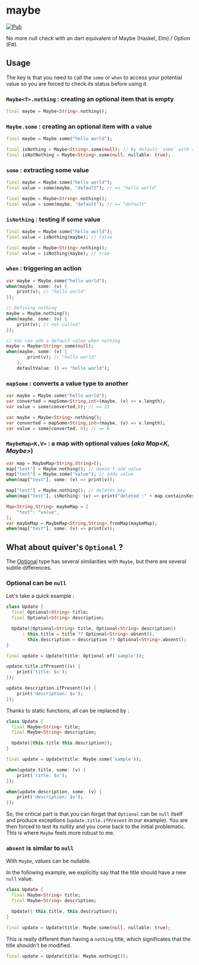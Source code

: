 # maybe

[![Pub](https://img.shields.io/pub/v/maybe.svg)](https://pub.dartlang.org/packages/maybe)

No more null check with an dart equivalent of Maybe (Haskel, Elm) / Option (F#).

## Usage

The key is that you need to call the `some` or `when` to access your potential value so you are forced to check its status before using it.

### `Maybe<T>.nothing` : creating an optional item that is empty

```dart
final maybe = Maybe<String>.nothing();
```

### `Maybe.some` : creating an optional item with a value

```dart
final maybe = Maybe.some("hello world");
```

```dart
final isNothing = Maybe<String>.some(null); // By default `some` with a null value is converted to `nothing`
final isNotNothing = Maybe<String>.some(null, nullable: true);
```

### `some` : extracting some value

```dart
final maybe = Maybe.some("hello world");
final value = some(maybe, "default"); // == "hello world"
```

```dart
final maybe = Maybe<String>.nothing();
final value = some(maybe, "default"); // == "default"
```

### `isNothing` : testing if some value

```dart
final maybe = Maybe.some("hello world");
final value = isNothing(maybe); // false
```

```dart
final maybe = Maybe<String>.nothing();
final value = isNothing(maybe); // true
```

### `when` : triggering an action

```dart
var maybe = Maybe.some("hello world");
when(maybe, some: (v) {
    print(v); // "hello world"
});

// Defining nothing
maybe = Maybe.nothing();
when(maybe, some: (v) {
    print(v); // not called!
});

// You can add a default value when nothing
maybe = Maybe<String>.some(null);
when(maybe, some: (v) {
        print(v); // "hello world"
    }, 
    defaultValue: () => "hello world");
```

### `mapSome` : converts a value type to another

```dart
var maybe = Maybe.some("hello world");
var converted = mapSome<String,int>(maybe, (v) => v.length);
var value = some(converted,0); // == 11
```

```dart
var maybe = Maybe<String>.nothing();
var converted = mapSome<String,int>(maybe, (v) => v.length);
var value = some(converted, 0); // == 0
```

### `MaybeMap<K,V>` : a map with optional values (*aka Map<K, Maybe<V>>*)

```dart
var map = MaybeMap<String,String>();
map["test"] = Maybe.nothing(); // doesn't add value
map["test"] = Maybe.some("value"); // adds value
when(map["test"], some: (v) => print(v));

map["test"] = Maybe.nothing(); // deletes key
when(map["test"], isNothing: (v) => print("deleted :" + map.containsKey("test").toString()));
```

```dart
Map<String,String> maybeMap = {
    "test": "value",
};
var maybeMap = MaybeMap<String,String>.fromMap(maybeMap);
when(map["test"], some: (v) => print(v));
```

## What about quiver's `Optional` ?

The [Optional](https://github.com/google/quiver-dart/blob/master/lib/src/core/optional.dart) type has several similarities with `Maybe`, but there are several subtle differences.

### Optional can be `null`

Let's take a quick example :

```dart
class Update {
  final Optional<String> title;
  final Optional<String> description;

  Update({Optional<String> title, Optional<String> description})
      : this.title = title ?? Optional<String>.absent(),
        this.description = description ?? Optional<String>.absent();
}

final update = Update(title: Optional.of('sample'));

update.title.ifPresent((v) {
    print('title: $v');
});

update.description.ifPresent((v) {
    print('description: $v');
});
```

Thanks to static functions, all can be replaced by :

```dart
class Update {
  final Maybe<String> title;
  final Maybe<String> description;

  Update({this.title this.description});
}

final update = Update(title: Maybe.some('sample'));

when(update.title, some: (v) {
    print('title: $v');
});

when(update.description, some: (v) {
    print('description: $v');
});
```

So, the critical part is that you can forget that `Optional` can be `null` itself and produce exceptions (`update.title.ifPresent` in our example). You are then forced to test its nullity and you come back to the initial problematic. This is where `Maybe` feels more robust to me.

### `absent` is similar to `null`

With `Maybe`, values can be nullable.

In the following example, we explicitly say that the title should have a new `null` value.

```dart
class Update {
  final Maybe<String> title;
  final Maybe<String> description;

  Update({ this.title, this.description});
}

final update = Update(title: Maybe.some(null, nullable: true);
```

This is really different than having a `nothing` title, which significates that the title shouldn't be modified.

```dart
final update = Update(title: Maybe.nothing());
```